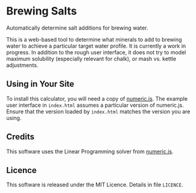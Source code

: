 # Brewing Salts
Automatically determine salt additions for brewing water.

This is a web-based tool to determine what minerals to add to brewing water to achieve a particular target water profile. It is currently a work in progress. In addition to the rough user interface, it does not try to model maximum solubility (especially relevant for chalk), or mash vs. kettle adjustments.


## Using in Your Site
To install this calculator, you will need a copy of [numeric.js](http://numericjs.com/). The example user interface in `index.html` assumes a particular version of numeric.js. Ensure that the version loaded by `index.html` matches the version you are using.


## Credits
This software uses the Linear Programming solver from [numeric.js](http://numericjs.com/).


## Licence
This software is released under the MIT Licence. Details in file `LICENCE`.
